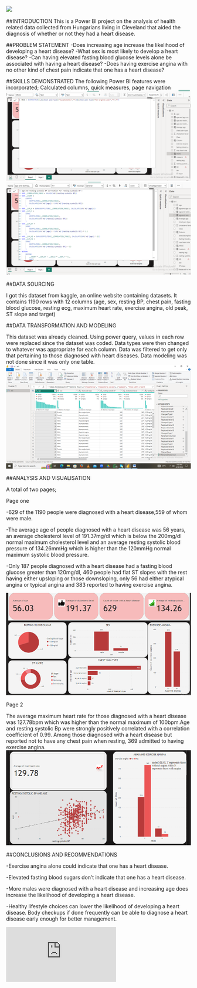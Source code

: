 ![](https://github.com/kayenymelody/HEART-DISEASES-WITH-POWER-BI/blob/main/The%20link%20between%20heart%20disease%20and%20Alzheimer%E2%80%99s%20disease.jpeg)

##INTRODUCTION
This is a Power BI project on the analysis of health related data collected from Hungarians living in Cleveland that aided the diagnosis of whether or not they had a heart disease.

##PROBLEM STATEMENT
-Does increasing age increase the likelihood of developing a heart disease?
-What sex is most likely to develop a heart disease?
-Can having elevated fasting blood glucose levels alone be associated with having a heart disease?
-Does having exercise angina with no other kind of chest pain indicate that one has a heart disease?

##SKILLS DEMONSTRATED
The following Power BI features were incorporated;
Calculated columns, quick measures, page navigation
![](https://github.com/kayenymelody/HEART-DISEASES-WITH-POWER-BI/blob/main/calculated%20column.png)
![](https://github.com/kayenymelody/HEART-DISEASES-WITH-POWER-BI/blob/main/quick%20measure.png)

##DATA SOURCING

I got this dataset from kaggle, an online website containing datasets. It contains 1190 rows with 12 columns (age, sex, resting BP, chest pain, fasting blood glucose, resting ecg, maximum heart rate, exercise angina, old peak, ST slope and target)

##DATA TRANSFORMATION AND MODELING

This dataset was already cleaned. Using power query, values in each row were replaced since the dataset was coded. Data types were then changed to whatever was appropriate for each column. Data was filtered to get only that pertaining to those diagnosed with heart diseases. Data modeling was not done since it was only one table.
![](https://github.com/kayenymelody/HEART-DISEASES-WITH-POWER-BI/blob/main/power%20query.png)

##ANALYSIS AND VISUALISATION

A total of two pages;

Page one

-629 of the 1190 people were diagnosed with a heart disease,559 of whom were male.

-The average age of people diagnosed with a heart disease was 56 years, an average cholesterol level of 191.37mg/dl which is below the 200mg/dl normal maximum cholesterol level and an average resting systolic blood pressure of 134.26mmHg which is higher than the 120mmHg normal maximum systolic blood pressure.

-Only 187 people diagnosed with a heart disease had a fasting blood glucose greater than 120mg/dl, 460 people had flat ST slopes with the rest having either upsloping or those downsloping, only 56 had either atypical angina or typical angina and 383 reported to having exercise angina.

![](https://github.com/kayenymelody/HEART-DISEASES-WITH-POWER-BI/blob/main/page%201.png)

Page 2

The average maximum heart rate for those diagnosed with a heart disease was 127.78bpm which was higher than the normal maximum of 100bpm.Age and resting systolic Bp were strongly positively correlated with a correlation coefficient of 0.99. Among those diagnosed with a heart disease but reported not to have any chest pain when resting, 369 admitted to having exercise angina.
![](https://github.com/kayenymelody/HEART-DISEASES-WITH-POWER-BI/blob/main/page%202.png)

##CONCLUSIONS AND RECOMMENDATIONS

-Exercise angina alone could indicate that one has a heart disease.

-Elevated fasting blood sugars don’t indicate that one has a heart disease.

-More males were diagnosed with a heart disease and increasing age does increase the likelihood of developing a heart disease.

-Healthy lifestyle choices can lower the likelihood of developing a heart disease. Body checkups if done frequently can be able to diagnose a heart disease early enough for better management.

![](https://github.com/kayenymelody/HEART-DISEASES-WITH-POWER-BI/blob/main/pdf.pdf)



